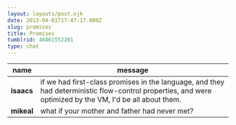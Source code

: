```yaml
---
layout: layouts/post.njk
date: 2013-04-01T17:47:17.000Z
slug: promises
title: Promises
tumblrid: 46861552201
type: chat
---
```

|name|message|
|-----|-----|
| **isaacs** | if we had first-class promises in the language, and they had deterministic flow-control properties, and were optimized by the VM, I'd be all about them. |
| **mikeal** | what if your mother and father had never met? |
